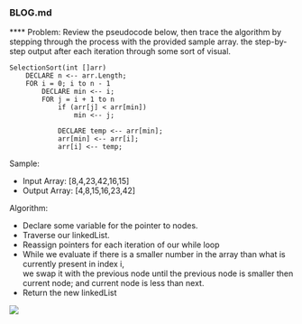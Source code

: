 ### BLOG.md

**** Problem: 
Review the pseudocode below, then trace the algorithm by stepping through the process with the provided sample array. 
the step-by-step output after each iteration through some sort of visual.

``` 
SelectionSort(int []arr)   
    DECLARE n <-- arr.Length; 
    FOR i = 0; i to n - 1  
        DECLARE min <-- i; 
        FOR j = i + 1 to n 
            if (arr[j] < arr[min]) 
                min <-- j; 
 
            DECLARE temp <-- arr[min]; 
            arr[min] <-- arr[i]; 
            arr[i] <-- temp;      
```
Sample:				
* Input Array: [8,4,23,42,16,15]		
* Output Array: [4,8,15,16,23,42]

Algorithm:
* Declare some variable for the pointer to nodes.
* Traverse our linkedList.
* Reassign pointers for each iteration of our while loop
* While we evaluate if there is a smaller number in the array than what is currently present in index i,  
we swap it with the previous node until the previous node is smaller then  current node; and current node is less than next.
* Return the new linkedList

![](../assets/)